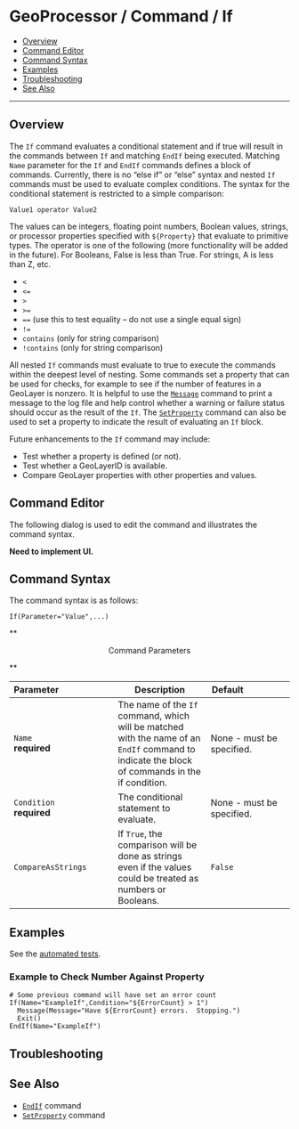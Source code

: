 # GeoProcessor / Command / If #

* [Overview](#overview)
* [Command Editor](#command-editor)
* [Command Syntax](#command-syntax)
* [Examples](#examples)
* [Troubleshooting](#troubleshooting)
* [See Also](#see-also)

-------------------------

## Overview ##

The `If` command evaluates a conditional statement and if true will result in the commands between
`If` and matching `EndIf` being executed. Matching `Name` parameter for the `If` and `EndIf`
commands defines a block of commands. Currently, there is no “else if” or “else” syntax and nested
`If` commands must be used to evaluate complex conditions. The syntax for the conditional statement
is restricted to a simple comparison:

```
Value1 operator Value2
```

The values can be integers, floating point numbers, Boolean values, strings, or processor properties
specified with `${Property}` that
evaluate to primitive types. The operator is one of the following (more functionality will be added in the
future). For Booleans, False is less than True. For strings, A is less than Z, etc.

* `<`
* `<=`
* `>`
* `>=`
* `==` (use this to test equality – do not use a single equal sign)
* `!=`
* `contains` (only for string comparison)
* `!contains` (only for string comparison)

All nested `If` commands must evaluate to true to execute the commands within the deepest level of
nesting. Some commands set a property that
can be used for checks, for example to see if the number of features in a GeoLayer is nonzero.
It is helpful to use the [`Message`](../Message/Message.md) command to print a message to the log file and help control whether
a warning or failure status should occur as the result of the `If`.
The [`SetProperty`](../SetProperty/SetProperty.md) command can also be used to set a property to indicate
the result of evaluating an `If` block.

Future enhancements to the `If` command may include:

* Test whether a property is defined (or not).
* Test whether a GeoLayerID is available.
* Compare GeoLayer properties with other properties and values.

## Command Editor ##

The following dialog is used to edit the command and illustrates the command syntax.

**Need to implement UI.**

## Command Syntax ##

The command syntax is as follows:

```text
If(Parameter="Value",...)
```
**<p style="text-align: center;">
Command Parameters
</p>**

| **Parameter**&nbsp;&nbsp;&nbsp;&nbsp;&nbsp;&nbsp;&nbsp;&nbsp;&nbsp;&nbsp;&nbsp;&nbsp;&nbsp;&nbsp;&nbsp;&nbsp;&nbsp;&nbsp;&nbsp;&nbsp;&nbsp; | **Description** | **Default**&nbsp;&nbsp;&nbsp;&nbsp;&nbsp;&nbsp;&nbsp;&nbsp;&nbsp;&nbsp;&nbsp;&nbsp;&nbsp;&nbsp;&nbsp;&nbsp;&nbsp; |
| --------------|-----------------|----------------- |
| `Name`<br>**required** | The name of the `If` command, which will be matched with the name of an `EndIf` command to indicate the block of commands in the if condition. | None - must be specified. |
| `Condition`<br>**required** | The conditional statement to evaluate. | None - must be specified. |
| `CompareAsStrings` | If `True`, the comparison will be done as strings even if the values could be treated as numbers or Booleans. | `False` |

## Examples ##

See the [automated tests](https://github.com/OpenWaterFoundation/owf-app-geoprocessor-python-test/tree/master/test/commands/If).

### Example to Check Number Against Property ###

```text
# Some previous command will have set an error count
If(Name="ExampleIf",Condition="${ErrorCount} > 1")
  Message(Message="Have ${ErrorCount} errors.  Stopping.")
  Exit()
EndIf(Name="ExampleIf")
```

## Troubleshooting ##

## See Also ##

* [`EndIf`](../EndIf/EndIf.md) command
* [`SetProperty`](../SetProperty/SetProperty.md) command
